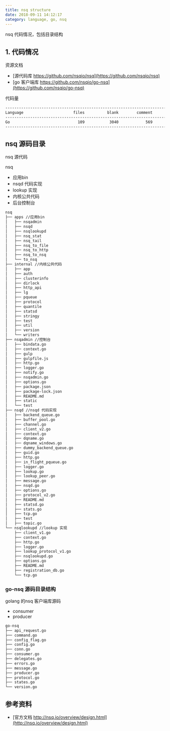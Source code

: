```yaml
---
title: nsq structure
date: 2018-09-11 14:12:17
category: language, go, nsq
---
```


nsq 代码情况，包括目录结构


## 1. 代码情况

资源文档

- [源代码库 https://github.com/nsqio/nsq](https://github.com/nsqio/nsq)
- [go 客户端库 https://github.com/nsqio/go-nsq](https://github.com/nsqio/go-nsq)

代码量

```sh
--------------------------------------------------------------------------------
Language                      files          blank        comment           code
--------------------------------------------------------------------------------
Go                              109           3040            569          16188
--------------------------------------------------------------------------------
```

## nsq 源码目录

nsq 源代码

nsq

- 应用bin
- nsqd 代码实现
- lookup 实现
- 内核公共代码
- 后台控制台


```sh
nsq
├── apps //应用bin
│   ├── nsqadmin
│   ├── nsqd
│   ├── nsqlookupd
│   ├── nsq_stat
│   ├── nsq_tail
│   ├── nsq_to_file
│   ├── nsq_to_http
│   ├── nsq_to_nsq
│   └── to_nsq
├── internal //内核公共代码
│   ├── app
│   ├── auth
│   ├── clusterinfo
│   ├── dirlock
│   ├── http_api
│   ├── lg
│   ├── pqueue
│   ├── protocol
│   ├── quantile
│   ├── statsd
│   ├── stringy
│   ├── test
│   ├── util
│   ├── version
│   └── writers
├── nsqadmin //控制台
│   ├── bindata.go
│   ├── context.go
│   ├── gulp
│   ├── gulpfile.js
│   ├── http.go
│   ├── logger.go
│   ├── notify.go
│   ├── nsqadmin.go
│   ├── options.go
│   ├── package.json
│   ├── package-lock.json
│   ├── README.md
│   ├── static
│   └── test
├── nsqd //nsqd 代码实现
│   ├── backend_queue.go
│   ├── buffer_pool.go
│   ├── channel.go
│   ├── client_v2.go
│   ├── context.go
│   ├── dqname.go
│   ├── dqname_windows.go
│   ├── dummy_backend_queue.go
│   ├── guid.go
│   ├── http.go
│   ├── in_flight_pqueue.go
│   ├── logger.go
│   ├── lookup.go
│   ├── lookup_peer.go
│   ├── message.go
│   ├── nsqd.go
│   ├── options.go
│   ├── protocol_v2.go
│   ├── README.md
│   ├── statsd.go
│   ├── stats.go
│   ├── tcp.go
│   ├── test
│   ├── topic.go
└── nsqlookupd //lookup 实现
    ├── client_v1.go
    ├── context.go
    ├── http.go
    ├── logger.go
    ├── lookup_protocol_v1.go
    ├── nsqlookupd.go
    ├── options.go
    ├── README.md
    ├── registration_db.go
    └── tcp.go
```

### go-nsq 源码目录结构

golang 的nsq 客户端库源码

- consumer
- producer

```sh
go-nsq
├── api_request.go
├── command.go
├── config_flag.go
├── config.go
├── conn.go
├── consumer.go
├── delegates.go
├── errors.go
├── message.go
├── producer.go
├── protocol.go
├── states.go
└── version.go
```


## 参考资料

- [官方文档 http://nsq.io/overview/design.html](http://nsq.io/overview/design.html)